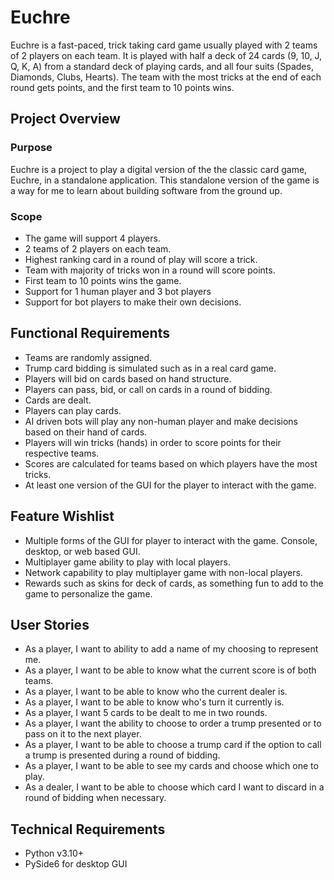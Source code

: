 # Euchre
Euchre is a fast-paced, trick taking card game usually played with 2 teams of 2 players on each team. It is played with half a deck of 24 cards (9, 10, J, Q, K, A) from a standard deck of playing cards, and all four suits (Spades, Diamonds, Clubs, Hearts). The team with the most tricks at the end of each round gets points, and the first team to 10 points wins.

## Project Overview
### Purpose
Euchre is a project to play a digital version of the the classic card game, Euchre, in a standalone application. This standalone version of the game is a way for me to learn about building software from the ground up.

### Scope
 - The game will support 4 players.
 - 2 teams of 2 players on each team.
 - Highest ranking card in a round of play will score a trick.
 - Team with majority of tricks won in a round will score points.
 - First team to 10 points wins the game.
 - Support for 1 human player and 3 bot players
 - Support for bot players to make their own decisions.

## Functional Requirements
- Teams are randomly assigned.
- Trump card bidding is simulated such as in a real card game.
- Players will bid on cards based on hand structure.
- Players can pass, bid, or call on cards in a round of bidding.
- Cards are dealt.
- Players can play cards.
- AI driven bots will play any non-human player and make decisions based on their hand of cards.
- Players will win tricks (hands) in order to score points for their respective teams.
- Scores are calculated for teams based on which players have the most tricks.
- At least one version of the GUI for the player to interact with the game.

## Feature Wishlist
- Multiple forms of the GUI for player to interact with the game. Console, desktop, or web based GUI.
- Multiplayer game ability to play with local players.
- Network capability to play multiplayer game with non-local players.
- Rewards such as skins for deck of cards, as something fun to add to the game to personalize the game.

## User Stories
- As a player, I want to ability to add a name of my choosing to represent me.
- As a player, I want to be able to know what the current score is of both teams.
- As a player, I want to be able to know who the current dealer is.
- As a player, I want to be able to know who's turn it currently is.
- As a player, I want 5 cards to be dealt to me in two rounds.
- As a player, I want the ability to choose to order a trump presented or to pass on it to the next player.
- As a player, I want to be able to choose a trump card if the option to call a trump is presented during a round of bidding.
- As a player, I want to be able to see my cards and choose which one to play.
- As a dealer, I want to be able to choose which card I want to discard in a round of bidding when necessary.

## Technical Requirements
- Python v3.10+
- PySide6 for desktop GUI
